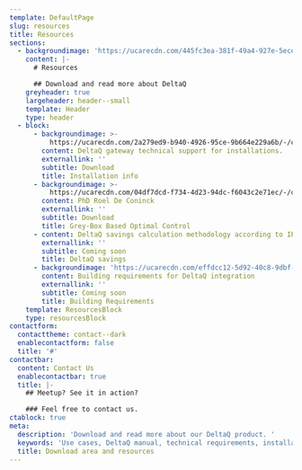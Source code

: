 ```yaml
---
template: DefaultPage
slug: resources
title: Resources
sections:
  - backgroundimage: 'https://ucarecdn.com/445fc3ea-381f-49a4-927e-5ece52c439f6/-/preview/'
    content: |-
      # Resources

      ## Download and read more about DeltaQ
    greyheader: true
    largeheader: header--small
    template: Header
    type: header
  - block:
      - backgroundimage: >-
          https://ucarecdn.com/2a279ed9-b940-4926-95ce-9b664e229a6b/-/crop/576x405/101,38/-/preview/
        content: DeltaQ gateway technical support for installations.
        externallink: ''
        subtitle: Download
        title: Installation info
      - backgroundimage: >-
          https://ucarecdn.com/04df7dcd-f734-4d23-94dc-f6043c2e71ec/-/crop/632x445/0,16/-/preview/
        content: PhD Roel De Coninck
        externallink: ''
        subtitle: Download
        title: Grey-Box Based Optimal Control
      - content: DeltaQ savings calculation methodology according to IPMVP
        externallink: ''
        subtitle: Coming soon
        title: DeltaQ savings
      - backgroundimage: 'https://ucarecdn.com/effdcc12-5d92-40c8-9dbf-78f0350014f7/'
        content: Building requirements for DeltaQ integration
        externallink: ''
        subtitle: Coming soon
        title: Building Requirements
    template: ResourcesBlock
    type: resourcesBlock
contactform:
  contacttheme: contact--dark
  enablecontactform: false
  title: '#'
contactbar:
  content: Contact Us
  enablecontactbar: true
  title: |-
    ## Meetup? See it in action?

    ### Feel free to contact us.
ctablock: true
meta:
  description: 'Download and read more about our DeltaQ product. '
  keywords: 'Use cases, DeltaQ manual, technical requirements, installation guide '
  title: Download area and resources
---
```


